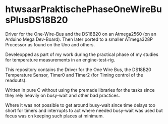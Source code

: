 # htwsaarPraktischePhaseOneWireBusPlusDS18B20
Driver for the One-Wire-Bus and the DS18B20 on an Atmega2560 (on an Arduino Mega Dev-Board). Then later ported to a smaller ATmega328P Processor as found on the Uno and others.

Develeopped as part of my work during the practical phase of my studies for temperature measurements in an engine-test-rig.

This repository contains the Driver for the One Wire Bus, the DS18B20 Temperature Sensor, Timer0 and Timer2 (for Timing control of the readouts).

Written in pure C without using the premade libraries for the tasks since they rely heavily on busy-wait and other bad practices.

Where it was not possible to get around busy-wait since time delays too short for timers and interrupts to act where needed busy-wait was 
used but focus was on keeping such places at minimum.
